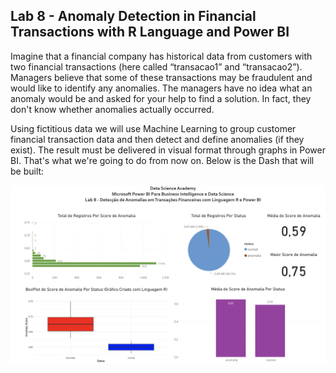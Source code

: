## Lab 8 - Anomaly Detection in Financial Transactions with R Language and Power BI

Imagine that a financial company has historical data from customers with two financial transactions (here called “transacao1” and “transacao2”). Managers believe that some of these transactions may be fraudulent and would like to identify any anomalies. The managers have no idea what an anomaly would be and asked for your help to find a solution. In fact, they don't know whether anomalies actually occurred.

Using fictitious data we will use Machine Learning to group customer financial transaction data and then detect and define anomalies (if they exist). The result must be delivered in visual format through graphs in Power BI. That's what we're going to do from now on. Below is the Dash that will be built:

![](Lab8-Dash.png)

#

